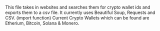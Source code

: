 This file takes in websites and searches them for crypto wallet ids and exports them to a csv file.
It currently uses Beautiful Soup, Requests and CSV. (import function)
Current Crypto Wallets which can be found are Etherium, Bitcoin, Solana & Monero.
